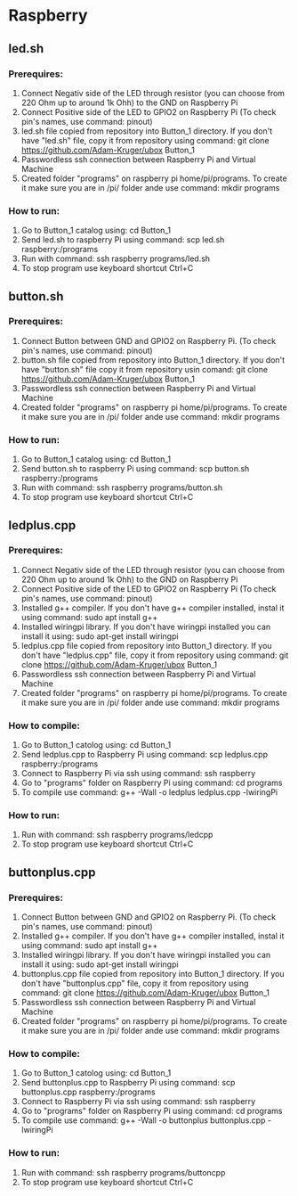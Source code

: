 # Raspberry

## led.sh

### Prerequires:
  1. Connect Negativ side of the LED through resistor (you can choose from 220 Ohm up to around 1k Ohh) to the GND on Raspberry Pi
  2. Connect Positive side of the LED to GPIO2 on Raspberry Pi (To check pin's names, use command: pinout) 
  3. led.sh file copied from repository into Button_1 directory. If you don't have "led.sh" file, copy it from repository using command: git clone https://github.com/Adam-Kruger/ubox Button_1
  4. Passwordless ssh connection between Raspberry Pi and Virtual Machine
  5. Created folder "programs" on raspberry pi home/pi/programs. To create it make sure you are in /pi/ folder ande use command: mkdir programs
### How to run:
  1. Go to Button_1 catalog using: cd Button_1
  2. Send led.sh to raspberry Pi using command: scp led.sh raspberry:/programs
  3. Run with command: ssh raspberry programs/led.sh
  4. To stop program use keyboard shortcut Ctrl+C
  
  
## button.sh

### Prerequires:
  1. Connect Button between GND and GPIO2 on Raspberry Pi. (To check pin's names, use command: pinout)
  2. button.sh file copied from repository into Button_1 directory. If you don't have "button.sh" file copy it from repository usin comand: git clone https://github.com/Adam-Kruger/ubox Button_1
  3. Passwordless ssh connection between Raspberry Pi and Virtual Machine
  4. Created folder "programs" on raspberry pi home/pi/programs. To create it make sure you are in /pi/ folder ande use command: mkdir programs
### How to run:
  1. Go to Button_1 catalog using: cd Button_1
  2. Send button.sh to raspberry Pi using command: scp button.sh raspberry:/programs
  3. Run with command: ssh raspberry programs/button.sh
  4. To stop program use keyboard shortcut Ctrl+C


## ledplus.cpp

### Prerequires:
  1. Connect Negativ side of the LED through resistor (you can choose from 220 Ohm up to around 1k Ohh) to the GND on Raspberry Pi
  2. Connect Positive side of the LED to GPIO2 on Raspberry Pi (To check pin's names, use command: pinout) 
  3. Installed g++ compiler. If you don't have g++ compiler installed, instal it using command: sudo apt install g++
  4. Installed wiringpi library. If you don't have wiringpi installed you can install it using: sudo apt-get install wiringpi
  5. ledplus.cpp file copied from repository into Button_1 directory. If you don't have "ledplus.cpp" file, copy it from repository using command: git clone https://github.com/Adam-Kruger/ubox Button_1
  6. Passwordless ssh connection between Raspberry Pi and Virtual Machine
  7. Created folder "programs" on raspberry pi home/pi/programs. To create it make sure you are in /pi/ folder ande use command: mkdir programs
### How to compile:
  1. Go to Button_1 catolog using: cd Button_1
  2. Send ledplus.cpp to Raspberry Pi using command: scp ledplus.cpp raspberry:/programs
  3. Connect to Raspberry Pi via ssh using command: ssh raspberry
  4. Go to "programs" folder on Raspberry Pi using command: cd programs
  5. To compile use command: g++ -Wall -o ledplus ledplus.cpp -lwiringPi
### How to run:
  1. Run with command: ssh raspberry programs/ledcpp
  2. To stop program use keyboard shortcut Ctrl+C


## buttonplus.cpp

### Prerequires:
  1. Connect Button between GND and GPIO2 on Raspberry Pi. (To check pin's names, use command: pinout)
  2. Installed g++ compiler. If you don't have g++ compiler installed, instal it using command: sudo apt install g++
  3. Installed wiringpi library. If you don't have wiringpi installed you can install it using: sudo apt-get install wiringpi
  4. buttonplus.cpp file copied from repository into Button_1 directory. If you don't have "buttonplus.cpp" file, copy it from repository using command: git clone https://github.com/Adam-Kruger/ubox Button_1
  5. Passwordless ssh connection between Raspberry Pi and Virtual Machine
  6. Created folder "programs" on raspberry pi home/pi/programs. To create it make sure you are in /pi/ folder ande use command: mkdir programs    
### How to compile:
  1. Go to Button_1 catolog using: cd Button_1
  2. Send buttonplus.cpp to Raspberry Pi using command: scp buttonplus.cpp raspberry:/programs
  3. Connect to Raspberry Pi via ssh using command: ssh raspberry
  4. Go to "programs" folder on Raspberry Pi using command: cd programs
  5. To compile use command: g++ -Wall -o buttonplus buttonplus.cpp -lwiringPi
### How to run:
  1. Run with command: ssh raspberry programs/buttoncpp
  2. To stop program use keyboard shortcut Ctrl+C
